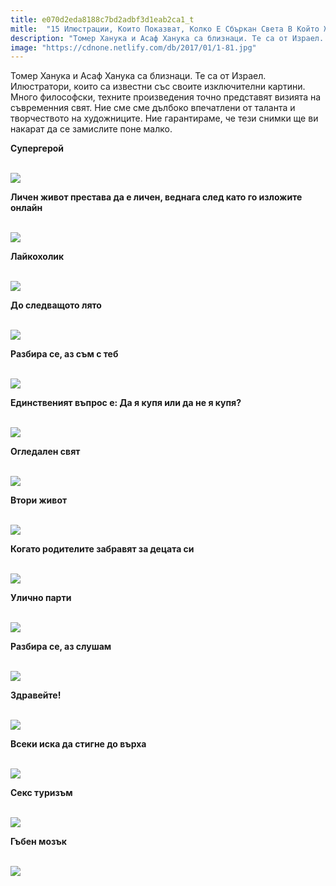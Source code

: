 ```yaml
---
title: e070d2eda8188c7bd2adbf3d1eab2ca1_t
mitle:  "15 Илюстрации, Които Показват, Колко Е Сбъркан Света В Който Живеем!"
description: "Томер Ханука и Асаф Ханука са близнаци. Те са от Израел. Илюстратори, които са известни със своите изключителни картини. Много философски, техните произведения точ"
image: "https://cdnone.netlify.com/db/2017/01/1-81.jpg"
---
```


 <p>Томер Ханука и Асаф Ханука са близнаци. Те са от Израел. Илюстратори, които са известни със своите изключителни картини. Много философски, техните произведения точно представят визията на съвременния свят. Ние сме сме дълбоко впечатлени от таланта и творчеството на художниците. Ние гарантираме, че тези снимки ще ви накарат да се замислите поне малко.</p>      <p><strong>Супергерой</strong></p> <p> <br/><img src="https://cdnone.netlify.com/db/2017/01/1-81.jpg"/><br/></p>  <p><strong>Личен живот престава да е личен, веднага след като го изложите онлайн</strong></p>      <p> <br/><img src="https://cdnone.netlify.com/db/2017/01/2-77.jpg"/><br/></p>  <p><strong>Лайкохолик</strong></p> <p> <br/><img src="https://cdnone.netlify.com/db/2017/01/3-77.jpg"/><br/></p> <p><strong>До следващото лято</strong></p>      <p> <br/><img src="https://cdnone.netlify.com/db/2017/01/4-75.jpg"/><br/></p> <p><strong>Разбира се, аз съм с теб</strong></p> <p> <br/><img src="https://cdnone.netlify.com/db/2017/01/5-73.jpg"/><br/></p> <p><strong>Единственият въпрос е: Да я купя или да не я купя?</strong></p> <p> <br/><img src="https://cdnone.netlify.com/db/2017/01/6-69.jpg"/><br/></p> <p><strong>Огледален свят</strong></p>      <p> <br/><img src="https://cdnone.netlify.com/db/2017/01/7-69.jpg"/><br/></p> <p><strong>Втори живот</strong></p> <p> <br/><img src="https://cdnone.netlify.com/db/2017/01/8-62.jpg"/><br/></p> <p><strong>Когато родителите забравят за децата си</strong></p>      <p> <br/><img src="https://cdnone.netlify.com/db/2017/01/9-58.jpg"/><br/></p> <p><strong>Улично парти</strong></p> <p> <br/><img src="https://cdnone.netlify.com/db/2017/01/10-58.jpg"/><br/></p> <p><strong>Разбира се, аз слушам</strong></p> <p> <br/><img src="https://cdnone.netlify.com/db/2017/01/11-48.jpg"/><br/></p> <p><strong>Здравейте!</strong></p> <p> <br/><img src="https://cdnone.netlify.com/db/2017/01/12-44.jpg"/><br/></p> <p><strong>Всеки иска да стигне до върха</strong></p> <p> <br/><img src="https://cdnone.netlify.com/db/2017/01/13-42.jpg"/><br/></p> <p><strong>Секс туризъм</strong></p> <p> <br/><img src="https://cdnone.netlify.com/db/2017/01/14-39.jpg"/><br/></p>  <p><strong>Гъбен мозък</strong></p> <p> <br/><img src="https://cdnone.netlify.com/db/2017/01/15-39.jpg"/><br/></p>       